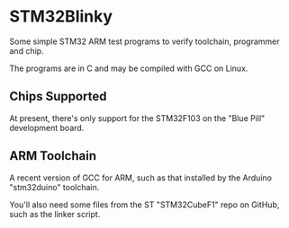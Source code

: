 # STM32Blinky #

Some simple STM32 ARM test programs to verify toolchain, programmer and chip.

The programs are in C and may be compiled with GCC on Linux.

## Chips Supported ##

At present, there's only support for the STM32F103 on the "Blue Pill" development board.

## ARM Toolchain ##

A recent version of GCC for ARM, such as that installed by the Arduino "stm32duino" toolchain.

You'll also need some files from the ST "STM32CubeF1" repo on GitHub, such as the linker script.

